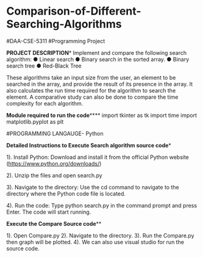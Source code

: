 # Comparison-of-Different-Searching-Algorithms
#DAA-CSE-5311 
#Programming Project



******PROJECT DESCRIPTION*******
Implement and compare the following search algorithm:
● Linear search
● Binary search in the sorted array.
● Binary search tree
● Red-Black Tree


These algorithms take an input size from the user, an element to be searched in the array, and provide the result of its presence in the array. 
It also calculates the run time required for the algorithm to search the element. 
A comparative study can also be done to compare the time complexity for each algorithm.

********Module required to run the code************
import tkinter as tk
import time
import matplotlib.pyplot as plt

#PROGRAMMING LANGAUGE- Python

**********Detailed Instructions to Execute Search algorithm source code***********

1). Install Python: Download and install it from the official Python website (https://www.python.org/downloads/)

2). Unzip the files and open search.py

3). Navigate to the directory: Use the cd command to navigate to the directory where the Python code file is located.

4). Run the code: Type python search.py in the command prompt and press Enter. The code will start running. 


**********Execute the Compare Source code************

1). Open Compare.py
2). Navigate to the directory.
3). Run the Compare.py then graph will be plotted.
4). We can also use visual studio for run the source code.


 
